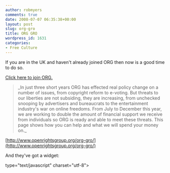 ```yaml
---
author: robmyers
comments: true
date: 2008-07-07 06:35:38+00:00
layout: post
slug: org-gro
title: ORG GRO
wordpress_id: 1631
categories:
- Free Culture
---
```


If you are in the UK and haven't already joined ORG then now is a good time to do so.  
  
[Click here to join ORG.](https://secure.openrightsgroup.org/support/)  
  


<blockquote>_In just three short years ORG has effected real policy change on a number of issues, from copyright reform to e-voting. But threats to our liberties are not subsiding, they are increasing, from unchecked snooping by advertisers and bureaucrats to the entertainment industry's war on online freedoms. From July to December this year, we are working to double the amount of financial support we receive from individuals so ORG is ready and able to meet these threats. This page shows how you can help and what we will spend your money on._</blockquote>

  
  
[http://www.openrightsgroup.org/org-gro/](http://www.openrightsgroup.org/org-gro/)  
  
And they've got a widget:  
  


type="text/javascript" charset="utf-8">